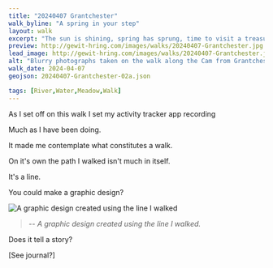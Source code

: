 ```yaml
---
title: "20240407 Grantchester"
walk_byline: "A spring in your step"
layout: walk
excerpt: "The sun is shining, spring has sprung, time to visit a treasured place."
preview: http://gewit-hring.com/images/walks/20240407-Grantchester.jpg
lead_image: http://gewit-hring.com/images/walks/20240407-Grantchester.jpg
alt: "Blurry photographs taken on the walk along the Cam from Grantchester. They show two images of a beetle scurrying through grass either side of an image of a person's shadow as they walk."
walk_date: 2024-04-07
geojson: 20240407-Grantchester-02a.json

tags: [River,Water,Meadow,Walk]
---
```

As I set off on this walk I set my activity tracker app recording 

Much as I have been doing. 

It made me contemplate what constitutes a walk.

On it's own the path I walked isn't much in itself.

It's a line.

You could make a graphic design?

![A graphic design created using the line I walked]({{site.url}}/images/walks/20240407-Grantchester-Walk.jpg)
>-- <cite>A graphic design created using the line I walked.</cite>

Does it tell a story?

[See journal?]
